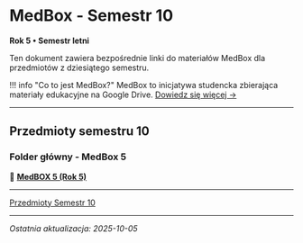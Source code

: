 # MedBox - Semestr 10

**Rok 5 • Semestr letni**

Ten dokument zawiera bezpośrednie linki do materiałów MedBox dla przedmiotów z dziesiątego semestru.

!!! info "Co to jest MedBox?"
    MedBox to inicjatywa studencka zbierająca materiały edukacyjne na Google Drive.
    [Dowiedz się więcej →](../medbox-info.md)

---

## Przedmioty semestru 10

### Folder główny - MedBox 5
📂 **[MedBOX 5 (Rok 5)](https://drive.google.com/drive/folders/1SpFEsQDlYYFfqb4o5AEM0aGhNiRsWlTN)**

---

[Przedmioty Semestr 10](../../semestr-10/index.md)

---

*Ostatnia aktualizacja: 2025-10-05*
